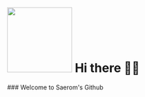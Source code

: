 <h1><img width='150px' src="https://avatars.githubusercontent.com/u/92725975?v=4"/>  Hi there 👋🏻</h1>
### Welcome to Saerom's Github




